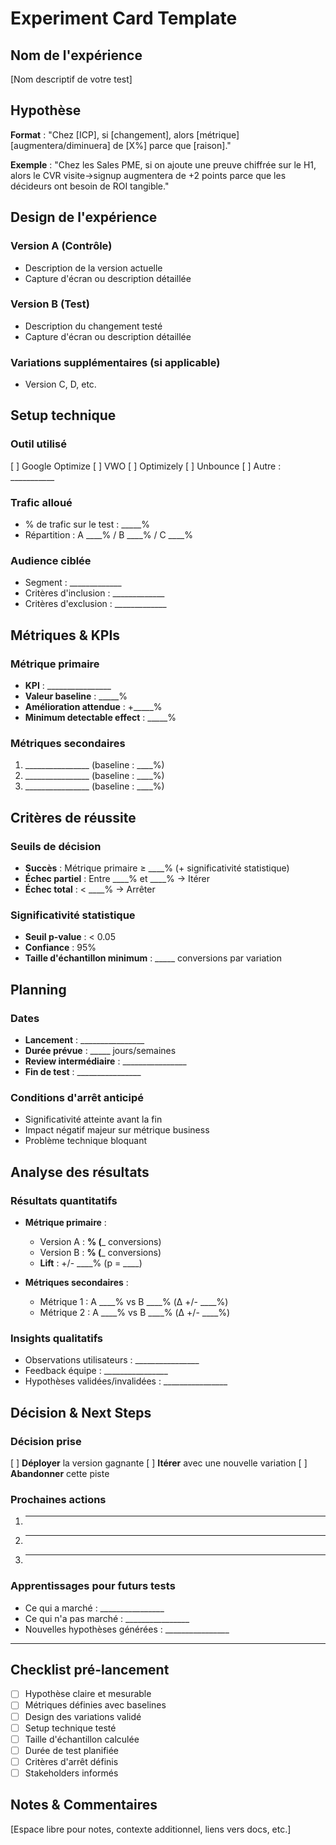 # Experiment Card Template

## Nom de l'expérience
[Nom descriptif de votre test]

## Hypothèse
**Format** : "Chez [ICP], si [changement], alors [métrique] [augmentera/diminuera] de [X%] parce que [raison]."

**Exemple** : "Chez les Sales PME, si on ajoute une preuve chiffrée sur le H1, alors le CVR visite→signup augmentera de +2 points parce que les décideurs ont besoin de ROI tangible."

## Design de l'expérience

### Version A (Contrôle)
- Description de la version actuelle
- Capture d'écran ou description détaillée

### Version B (Test)
- Description du changement testé
- Capture d'écran ou description détaillée

### Variations supplémentaires (si applicable)
- Version C, D, etc.

## Setup technique

### Outil utilisé
[ ] Google Optimize
[ ] VWO
[ ] Optimizely
[ ] Unbounce
[ ] Autre : ___________

### Trafic alloué
- % de trafic sur le test : _____%
- Répartition : A ____% / B ____% / C ____% 

### Audience ciblée
- Segment : _____________
- Critères d'inclusion : _____________
- Critères d'exclusion : _____________

## Métriques & KPIs

### Métrique primaire
- **KPI** : ________________
- **Valeur baseline** : _____%
- **Amélioration attendue** : +_____%
- **Minimum detectable effect** : _____%

### Métriques secondaires
1. ________________ (baseline : ____%)
2. ________________ (baseline : ____%)
3. ________________ (baseline : ____%)

## Critères de réussite

### Seuils de décision
- **Succès** : Métrique primaire ≥ ____% (+ significativité statistique)
- **Échec partiel** : Entre ____% et ____% → Itérer
- **Échec total** : < ____% → Arrêter

### Significativité statistique
- **Seuil p-value** : < 0.05
- **Confiance** : 95%
- **Taille d'échantillon minimum** : _____ conversions par variation

## Planning

### Dates
- **Lancement** : ________________
- **Durée prévue** : _____ jours/semaines
- **Review intermédiaire** : ________________
- **Fin de test** : ________________

### Conditions d'arrêt anticipé
- Significativité atteinte avant la fin
- Impact négatif majeur sur métrique business
- Problème technique bloquant

## Analyse des résultats

### Résultats quantitatifs
- **Métrique primaire** : 
  - Version A : ____% (_____ conversions)
  - Version B : ____% (_____ conversions)
  - **Lift** : +/- ____% (p = ____)

- **Métriques secondaires** :
  - Métrique 1 : A ____% vs B ____% (Δ +/- ____%)
  - Métrique 2 : A ____% vs B ____% (Δ +/- ____%)

### Insights qualitatifs
- Observations utilisateurs : ________________
- Feedback équipe : ________________
- Hypothèses validées/invalidées : ________________

## Décision & Next Steps

### Décision prise
[ ] **Déployer** la version gagnante
[ ] **Itérer** avec une nouvelle variation
[ ] **Abandonner** cette piste

### Prochaines actions
1. ________________
2. ________________
3. ________________

### Apprentissages pour futurs tests
- Ce qui a marché : ________________
- Ce qui n'a pas marché : ________________
- Nouvelles hypothèses générées : ________________

---

## Checklist pré-lancement

- [ ] Hypothèse claire et mesurable
- [ ] Métriques définies avec baselines
- [ ] Design des variations validé
- [ ] Setup technique testé
- [ ] Taille d'échantillon calculée
- [ ] Durée de test planifiée
- [ ] Critères d'arrêt définis
- [ ] Stakeholders informés

## Notes & Commentaires

[Espace libre pour notes, contexte additionnel, liens vers docs, etc.]

